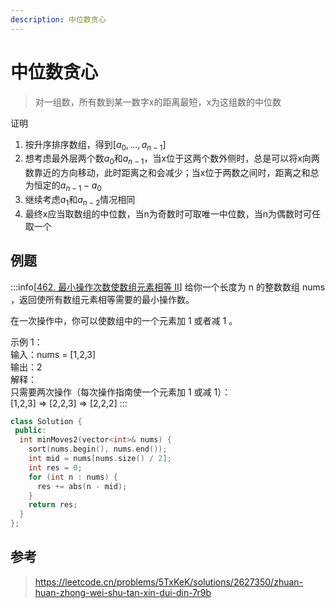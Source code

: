 ```yaml
---
description: 中位数贪心
---
```


# 中位数贪心

> 对一组数，所有数到某一数字x的距离最短，x为这组数的中位数

证明

1. 按升序排序数组，得到$[a_0, ..., a_{n-1}]$
2. 想考虑最外层两个数$a_0$和$a_{n-1}$，当x位于这两个数外侧时，总是可以将x向两数靠近的方向移动，此时距离之和会减少；当x位于两数之间时，距离之和总为恒定的$a_{n-1}-a_0$
3. 继续考虑$a_1$和$a_{n-2}$情况相同
4. 最终x应当取数组的中位数，当n为奇数时可取唯一中位数，当n为偶数时可任取一个


## 例题

:::info[[462. 最小操作次数使数组元素相等 II](https://leetcode.cn/problems/minimum-moves-to-equal-array-elements-ii/description/)]
给你一个长度为 n 的整数数组 nums ，返回使所有数组元素相等需要的最小操作数。

在一次操作中，你可以使数组中的一个元素加 1 或者减 1 。

示例 1：<br/>
输入：nums = [1,2,3]<br/>
输出：2<br/>
解释：<br/>
只需要两次操作（每次操作指南使一个元素加 1 或减 1）：<br/>
[1,2,3]  =>  [2,2,3]  =>  [2,2,2]
:::

```cpp
class Solution {
 public:
  int minMoves2(vector<int>& nums) {
    sort(nums.begin(), nums.end());
    int mid = nums[nums.size() / 2];
    int res = 0;
    for (int n : nums) {
      res += abs(n - mid);
    }
    return res;
  }
};
```

## 参考

> https://leetcode.cn/problems/5TxKeK/solutions/2627350/zhuan-huan-zhong-wei-shu-tan-xin-dui-din-7r9b

